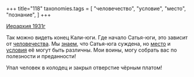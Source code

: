 +++
title="118"
taxonomies.tags = [
 "человечество",
 "условие",
 "место",
 "познание",
]
+++

[Иерархия 1931г](/agni/1931)

Так можно видеть конец Кали-юги. Где начало Сатья-юги, это зависит от [человечества](/tags/человечество). Мы [знаем](/tags/познание), что Сатья-юга суждена, но [место](/tags/место) и [условия](/tags/условие) её могут быть различны. Мои воины, могу собрать вас по полезности и преданности!   

Упал человек в колодец и закрыл отверстие чёрным платом!   

